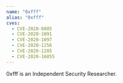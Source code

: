 ```yaml
---
name: "0xfff"
alias: "0xfff"
cves:
  - CVE-2020-0805
  - CVE-2020-1091
  - CVE-2020-1097
  - CVE-2020-1256
  - CVE-2020-1285
  - CVE-2020-16855
---
```

0xfff is an Independent Security Researcher.
